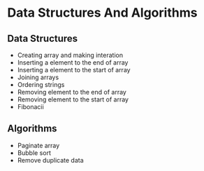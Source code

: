 # Data Structures And Algorithms

## Data Structures
  * Creating array and making interation
  * Inserting a element to the end of array
  * Inserting a element to the start of array
  * Joining arrays
  * Ordering strings
  * Removing element to the end of array
  * Removing element to the start of array
  * Fibonacii

## Algorithms
 * Paginate array
 * Bubble sort
 * Remove duplicate data